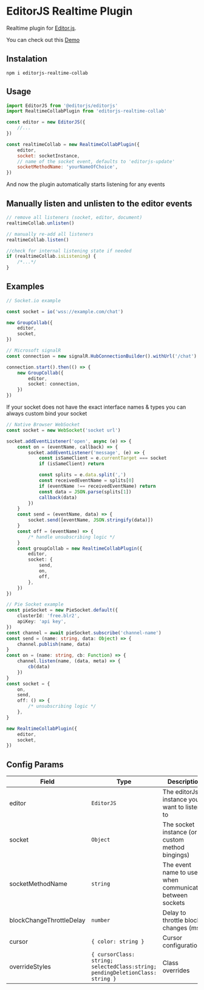 # EditorJS Realtime Plugin

Realtime plugin for [Editor.js](https://editorjs.io).

You can check out this
[Demo](https://sebmeister2077.github.io/editorjs-realtime-collab/)

## Instalation

```shell
npm i editorjs-realtime-collab
```

## Usage

```js
import EditorJS from '@editorjs/editorjs'
import RealtimeCollabPlugin from 'editorjs-realtime-collab'

const editor = new EditorJS({
    //...
})

const realtimeCollab = new RealtimeCollabPlugin({
    editor,
    socket: socketInstance,
    // name of the socket event, defaults to 'editorjs-update'
    socketMethodName: 'yourNameOfChoice',
})
```

And now the plugin automatically starts listening for any events

## Manually listen and unlisten to the editor events

```js
// remove all listeners (socket, editor, document)
realtimeCollab.unlisten()

// manually re-add all listeners
realtimeCollab.listen()

//check for internal listening state if needed
if (realtimeCollab.isListening) {
    /*...*/
}
```

## Examples

```ts
// Socket.io example

const socket = io('wss://example.com/chat')

new GroupCollab({
    editor,
    socket,
})

// Microsoft signalR
const connection = new signalR.HubConnectionBuilder().withUrl('/chat').build()

connection.start().then(() => {
    new GroupCollab({
        editor,
        socket: connection,
    })
})
```

If your socket does not have the exact interface names & types you can always custom bind your socket

```ts
// Native Browser WebSocket
const socket = new WebSocket('socket url')

socket.addEventListener('open', async (e) => {
    const on = (eventName, callback) => {
        socket.addEventListener('message', (e) => {
            const isSameClient = e.currentTarget === socket
            if (isSameClient) return

            const splits = e.data.split(',')
            const receivedEventName = splits[0]
            if (eventName !== receivedEventName) return
            const data = JSON.parse(splits[1])
            callback(data)
        })
    }
    const send = (eventName, data) => {
        socket.send([eventName, JSON.stringify(data)])
    }
    const off = (eventName) => {
        /* handle unsubscribing logic */
    }
    const groupCollab = new RealtimeCollabPlugin({
        editor,
        socket: {
            send,
            on,
            off,
        },
    })
})

// Pie Socket example
const pieSocket = new PieSocket.default({
    clusterId: 'free.blr2',
    apiKey: 'api key',
})
const channel = await pieSocket.subscribe('channel-name')
const send = (name: string, data: Object) => {
    channel.publish(name, data)
}
const on = (name: string, cb: Function) => {
    channel.listen(name, (data, meta) => {
        cb(data)
    })
}
const socket = {
    on,
    send,
    off: () => {
        /* unsubscribing logic */
    },
}

new RealtimeCollabPlugin({
    editor,
    socket,
})
```

## Config Params

| Field                    | Type                                            | Description                                              | Default              |
| ------------------------ | ----------------------------------------------- | -------------------------------------------------------- | -------------------- |
| editor                   | `EditorJS`                                      | The editorJs instance you want to listen to              | `required*`          |
| socket                   | `Object`                                        | The socket instance (or custom method bingings)          | `required*`          |
| socketMethodName         | `string`                                        | The event name to use when communicating between sockets | `editorjs-update`    |
| blockChangeThrottleDelay | `number`                                        | Delay to throttle block changes (ms).                    | `300`                |
| cursor                   | `{ color: string }`                             | Cursor configuration                                     | `{ color: #0d0c0f }` |
| overrideStyles           | `{ cursorClass: string; selectedClass:string; pendingDeletionClass: string }` | Class overrides                                          | `{}`                 |

